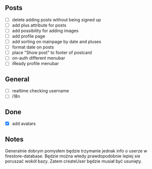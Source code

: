 ## Posts
- [ ] delete adding posts without being signed up
- [ ] add plus attribute for posts
- [ ] add possibility for adding images
- [ ] add profile page
- [ ] add sorting on mainpage by date and pluses
- [ ] format date on posts
- [ ] place "Show post" to footer of postcard
- [ ] on-auth different menubar
- [ ] iReady profile menubar

## General
- [ ] realtime checking username
- [ ] i18n

## Done
- [X] add avatars

## Notes

Generalnie dobrym pomysłem będzie trzymanie jednak info o userze w firestore-database. Będzie można wtedy prawdopodobnie lepiej sie poruszać wokół bazy. Zatem createUser będzie musiał być usunięty.